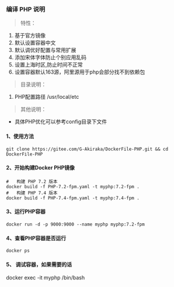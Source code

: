 ### 编译 PHP 说明
> 特性：
1) 基于官方镜像
2) 默认设置容器中文
3) 默认调优好配置与常用扩展
4) 添加宋体字体防止个别应用乱码
5) 设置上海时区,防止时间不正常
6) 设置容器默认163源，阿里源用于php会部分找不到依赖包
> 目录说明：
1) PHP配置路径 /usr/local/etc
> 其他说明：
* 具体PHP优化可以参考config目录下文件
#### 1、使用方法
```
git clone https://gitee.com/G-Akiraka/DockerFile-PHP.git && cd DockerFile-PHP
```
#### 2、开始构建Docker PHP镜像 
```
#   构建 PHP 7.2 版本
docker build -f PHP-7.2-fpm.yaml -t myphp:7.2-fpm .
#   构建 PHP 7.4 版本
docker build -f PHP-7.4-fpm.yaml -t myphp:7.4-fpm .
```
#### 3、运行PHP容器
```
docker run -d -p 9000:9000 --name myphp myphp:7.2-fpm
```
#### 4、查看PHP容器是否运行
```
docker ps
```
#### 5、 调试容器，如果需要的话
docker exec -it myphp /bin/bash